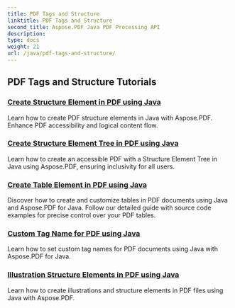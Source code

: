```yaml
---
title: PDF Tags and Structure
linktitle: PDF Tags and Structure
second_title: Aspose.PDF Java PDF Processing API
description: 
type: docs
weight: 21
url: /java/pdf-tags-and-structure/
---
```


## PDF Tags and Structure Tutorials
### [Create Structure Element in PDF using Java](./create-structure-element-in-pdf-using-java/)
Learn how to create PDF structure elements in Java with Aspose.PDF. Enhance PDF accessibility and logical content flow.
### [Create Structure Element Tree in PDF using Java](./create-structure-element-tree-in-pdf-using-java/)
Learn how to create an accessible PDF with a Structure Element Tree in Java using Aspose.PDF, ensuring inclusivity for all users.
### [Create Table Element in PDF using Java](./create-table-element-in-pdf-using-java/)
Discover how to create and customize tables in PDF documents using Java and Aspose.PDF for Java. Follow our detailed guide with source code examples for precise control over your PDF tables.
### [Custom Tag Name for PDF using Java](./custom-tag-name-for-pdf-using-java/)
Learn how to set custom tag names for PDF documents using Java with Aspose.PDF for Java.
### [Illustration Structure Elements in PDF using Java](./illustration-structure-elements-in-pdf-using-java/)
Learn how to create illustrations and structure elements in PDF files using Java with Aspose.PDF.
